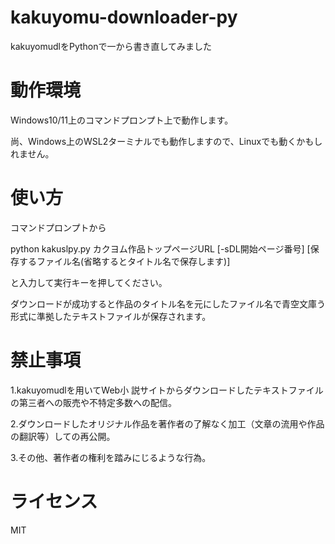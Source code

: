 # kakuyomu-downloader-py
kakuyomudlをPythonで一から書き直してみました

# 動作環境
Windows10/11上のコマンドプロンプト上で動作します。

尚、Windows上のWSL2ターミナルでも動作しますので、Linuxでも動くかもしれません。

# 使い方
コマンドプロンプトから

python kakuslpy.py カクヨム作品トップページURL  [-sDL開始ページ番号] [保存するファイル名(省略するとタイトル名で保存します)]

と入力して実行キーを押してください。

ダウンロードが成功すると作品のタイトル名を元にしたファイル名で青空文庫う形式に準拠したテキストファイルが保存されます。

# 禁止事項
1.kakuyomudlを用いてWeb小 説サイトからダウンロードしたテキストファイルの第三者への販売や不特定多数への配信。

2.ダウンロードしたオリジナル作品を著作者の了解なく加工（文章の流用や作品の翻訳等）しての再公開。

3.その他、著作者の権利を踏みにじるような行為。

# ライセンス
MIT
